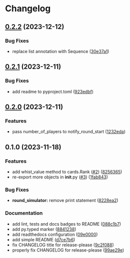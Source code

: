 # Changelog

## [0.2.2](https://github.com/Danie-1/whist_backend/compare/v0.2.1...v0.2.2) (2023-12-12)


### Bug Fixes

* replace list annotation with Sequence ([30e37a1](https://github.com/Danie-1/whist_backend/commit/30e37a103134f2c17eddb1db31f3f269eb21dcfd))

## [0.2.1](https://github.com/Danie-1/whist_backend/compare/v0.2.0...v0.2.1) (2023-12-11)


### Bug Fixes

* add readme to pyproject.toml ([923edbf](https://github.com/Danie-1/whist_backend/commit/923edbfb94ab6f497386c8da5bedaafde256ad5f))

## [0.2.0](https://github.com/Danie-1/whist_backend/compare/v0.1.0...v0.2.0) (2023-12-11)


### Features

* pass number_of_players to notify_round_start ([1232eda](https://github.com/Danie-1/whist_backend/commit/1232edab3850c976dba48f8e2ef154c065bc4d8c))

## 0.1.0 (2023-11-18)


### Features

* add whist_value method to cards.Rank ([#2](https://github.com/Danie-1/whist_backend/issues/2)) ([8256365](https://github.com/Danie-1/whist_backend/commit/82563656b599acec19e94b2d4f130be983b455cb))
* re-export more objects in __init__.py ([#3](https://github.com/Danie-1/whist_backend/issues/3)) ([1fab843](https://github.com/Danie-1/whist_backend/commit/1fab8438745b4426005cfe21d2ec9ca6013bab45))


### Bug Fixes

* **round_simulator:** remove print statement ([8228ea2](https://github.com/Danie-1/whist_backend/commit/8228ea22f7210c01e8db84f10c221bfe1494c984))


### Documentation

* add lint, tests and docs badges to README ([088c1b7](https://github.com/Danie-1/whist_backend/commit/088c1b7d1cca534d9f1a8e51de0955608b03c90f))
* add py.typed marker ([8841238](https://github.com/Danie-1/whist_backend/commit/884123876e363c24e52a790bf15c34936e87516d))
* add readthedocs configuration ([09e0000](https://github.com/Danie-1/whist_backend/commit/09e0000db6ae0bcd68e0a8913b7be8db394614c5))
* add simple README ([d7ce7b6](https://github.com/Danie-1/whist_backend/commit/d7ce7b600108a366567b069b9ab10f13c09b7d0d))
* fix CHANGELOG title for release-please ([9c2f088](https://github.com/Danie-1/whist_backend/commit/9c2f088728b44a9cb6faf2f730dfce5358a602cd))
* properly fix CHANGELOG for release-please ([99ae29e](https://github.com/Danie-1/whist_backend/commit/99ae29e88e5dbab1e3d12314fd06814259c4bf85))
